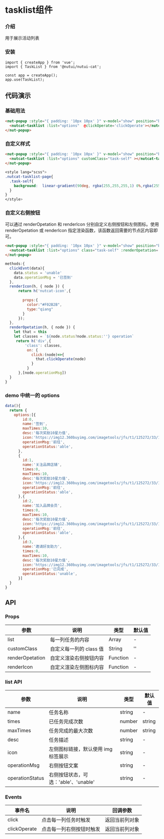 #  tasklist组件

### 介绍

用于展示活动列表

### 安装
```
import { createApp } from 'vue';
import { TaskList } from '@nutui/nutui-cat';

const app = createApp();
app.use(TaskList);
```
## 代码演示

### 基础用法
```html
<nut-popup :style="{ padding: '10px 10px' }" v-model="show" position="bottom">
  <nutcat-tasklist :list="options"  @clickOperate='clickOperate'></nutcat-tasklist>
</nut-popup>
```

### 自定义样式
```html
<nut-popup :style="{ padding: '10px 10px' }" v-model="show" position="bottom">
  <nutcat-tasklist :list="options" customClass="task-self" ></nutcat-tasklist>
</nut-popup>

```

```css
<style lang="scss">
.nutcat-tasklist-page{
  .task-self{
    background:  linear-gradient(90deg, rgba(255,255,255,1) 0%,rgba(255,255,255,0.65) 100%);
  }
}
</style>
```

### 自定义右侧按钮
可以通过 renderOpetation 和 renderIcon 分别自定义右侧按钮和左侧图标。使用 renderOpetation 或 renderIcon 指定渲染函数，该函数返回需要的节点区内容即可。
```html
<nut-popup :style="{ padding: '10px 10px' }" v-model="show" position="bottom">
  <nutcat-tasklist :list="options" class="task-self" :renderOpetation='renderOpetation' :renderIcon='renderIcon'></nutcat-tasklist>
</nut-popup>
```
```javascript
methods:{
  clickEvnt(data){
    data.status = 'unable'
    data.operationMsg = '已签到'
  },
  renderIcon(h, { node }) {
      return h('nutcat-icon',{
          
        props:{
          color:"#F02B2B", 
          type:"qiang"
        }
      });
  },
  renderOpetation(h, { node }) {
    let that = this
    let classes = `${node.status?node.status:''} operation`
     return h('div',{
         'class': classes,
          on: {
            click:(node)=>{
              that.clickOperate(node)
            }
          }
      },[node.operationMsg])
  }
}
```


### demo 中统一的 options 
```javascript
data(){
  return {
    options:[{
        id:0,
        name:'签到',
        maxTimes:10,
        desc:'每次奖励10星力值',
        icon:'https://img12.360buyimg.com/imagetools/jfs/t1/125272/33/17212/14373/5fa24076Ed6d2cd15/a784ee7b2cc6e9f6.jpg',
        operationMsg:'前往',
        operationStatus:'able',
      },
      {
        id:1,
        name:'关注品牌店铺',
        times:0,
        maxTimes:10,
        desc:'每次奖励10星力值',
        icon:'https://img12.360buyimg.com/imagetools/jfs/t1/125272/33/17212/14373/5fa24076Ed6d2cd15/a784ee7b2cc6e9f6.jpg',
        operationMsg:'前往',
        operationStatus:'able',
      },{
        id:2,
        name:'加入品牌会员',
        times:0,
        maxTimes:10,
        desc:'每次奖励10星力值',
        icon:'https://img12.360buyimg.com/imagetools/jfs/t1/125272/33/17212/14373/5fa24076Ed6d2cd15/a784ee7b2cc6e9f6.jpg',
        operationMsg:'前往',
        operationStatus:'able',
      },{
        id:3,
        name:'邀请好友助力',
        times:0,
        maxTimes:10,
        desc:'每次奖励10星力值',
        icon:'https://img12.360buyimg.com/imagetools/jfs/t1/125272/33/17212/14373/5fa24076Ed6d2cd15/a784ee7b2cc6e9f6.jpg',
        operationMsg:'已完成',
        operationStatus:'unable',
      }]
  }
}

```





## API

### Props

| 参数         | 说明                             | 类型   | 默认值           |
|--------------|----------------------------------|--------|------------------|
| list         | 每一列任务的内容               | Array | -                |
| customClass        | 自定义每一列的 class 值                         | String | ''                |
| renderOpetation         | 自定义渲染右侧按钮内容 | Function | -                |
| renderIcon | 自定义渲染左侧图标内容     | Function | - |

### list API
| 参数         | 说明                             | 类型   | 默认值           |
|--------------|----------------------------------|--------|------------------|
| name         | 任务名称               | string | -                |
| times         | 已任务完成次数 | number|string | -                |
| maxTimes        | 任务完成的最大次数                         | number|string | ''                |
| desc         | 任务描述 | string | -                |
| icon | 左侧图标链接，默认使用 img 标签展示     | string | - |
| operationMsg | 右侧按钮文案     | string | - |
| operationStatus | 右侧按钮状态，可选：'able'、'unable'     | string | - |

### Events

| 事件名 | 说明           | 回调参数     |
|--------|----------------|--------------|
| click  | 点击每一列任务时触发 | 返回当前列对象 |
| clickOperate  | 点击每一列右侧按钮时触发 | 返回当前列对象 |
    